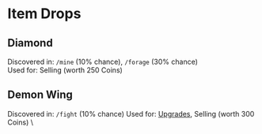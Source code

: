 # Item Drops

## Diamond
Discovered in: `/mine` (10% chance), `/forage` (30% chance) \
Used for: Selling (worth 250 Coins)

## Demon Wing
Discovered in: `/fight` (10% chance)
Used for: [Upgrades](/commands/shop?id=upgrade-apply), Selling (worth 300 Coins) \